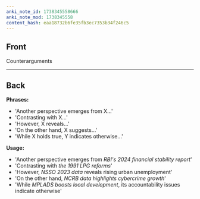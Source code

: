 ```yaml
---
anki_note_id: 1738345558666
anki_note_mod: 1738345558
content_hash: eaa18732b6fe35fb3ec7353b34f246c5
---
```


## Front

Counterarguments

<hr/>

## Back

**Phrases:**  
- 'Another perspective emerges from X...'  
- 'Contrasting with X...'  
- 'However, X reveals...'  
- 'On the other hand, X suggests...'  
- 'While X holds true, Y indicates otherwise...'  
  
**Usage:**  
- 'Another perspective emerges from *RBI's 2024 financial stability report*'  
- 'Contrasting with *the 1991 LPG reforms*'  
- 'However, *NSSO 2023 data* reveals rising urban unemployment'  
- 'On the other hand, *NCRB data highlights cybercrime growth*'  
- 'While *MPLADS boosts local development*, its accountability issues indicate otherwise'